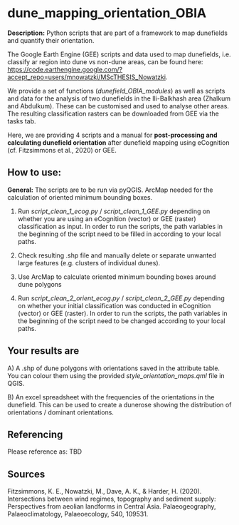# dune_mapping_orientation_OBIA

**Description:** Python scripts that are part of a framework to map dunefields and quantify their orientation.

The Google Earth Engine (GEE) scripts and data used to map dunefields, i.e. classify ar region into dune vs non-dune areas, can be found here: https://code.earthengine.google.com/?accept_repo=users/mnowatzki/MScTHESIS_Nowatzki.


We provide a set of functions (*dunefield_OBIA_modules*) as well as scripts and data for the analysis of two dunefields in the Ili-Balkhash area (Zhalkum and Abdulkum). These can be customised and used to analyse other areas. The resulting classification rasters can be downloaded from GEE via the tasks tab.


Here, we are providing 4 scripts and a manual for **post-processing and calculating dunefield orientation** after dunefield mapping using eCognition (cf. Fitzsimmons et al., 2020) or GEE.




## How to use: 

**General:** The scripts are to be run via pyQGIS. ArcMap needed for the calculation of oriented minimum bounding boxes.


1) Run *script_clean_1_ecog.py* / *script_clean_1_GEE.py* depending on whether you are using an eCognition (vector) or GEE (raster) classification as input. In order to run the scripts, the path variables in the beginning of the script need to be filled in according to your local paths.

2) Check resulting .shp file and manually delete or separate unwanted large features (e.g. clusters of individual dunes).

3) Use ArcMap to calculate oriented minimum  bounding boxes around dune polygons

4) Run *script_clean_2_orient_ecog.py* / *script_clean_2_GEE.py* depending on whether your initial classification was conducted in eCognition (vector) or GEE (raster). In order to run the scripts, the path variables in the beginning of the script need to be changed according to your local paths.


## Your results are 


A) A .shp of dune polygons with orientations saved in the attribute table. You can colour them using the provided *style_orientation_maps.qml* file in QGIS.

B) An excel spreadsheet with the frequencies of the orientations in the dunefield. This can be used to create a dunerose showing the distribution of orientations / dominant orientations.


## Referencing


Please reference as: TBD





## Sources

Fitzsimmons, K. E., Nowatzki, M., Dave, A. K., & Harder, H. (2020). Intersections between wind regimes, topography and sediment supply: Perspectives from aeolian landforms in Central Asia. Palaeogeography, Palaeoclimatology, Palaeoecology, 540, 109531.
